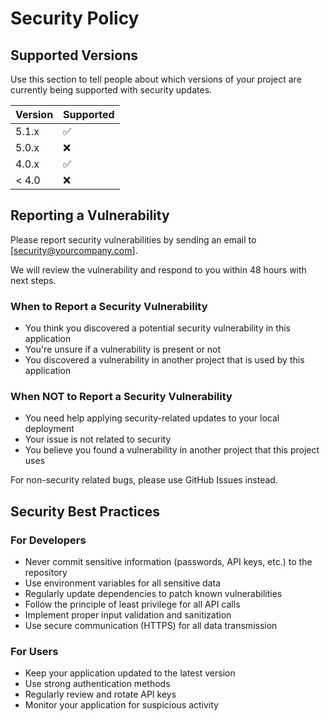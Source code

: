 # Security Policy

## Supported Versions

Use this section to tell people about which versions of your project are
currently being supported with security updates.

| Version | Supported          |
| ------- | ------------------ |
| 5.1.x   | :white_check_mark: |
| 5.0.x   | :x:                |
| 4.0.x   | :white_check_mark: |
| < 4.0   | :x:                |

## Reporting a Vulnerability

Please report security vulnerabilities by sending an email to [security@yourcompany.com].

We will review the vulnerability and respond to you within 48 hours with next steps.

### When to Report a Security Vulnerability

- You think you discovered a potential security vulnerability in this application
- You're unsure if a vulnerability is present or not
- You discovered a vulnerability in another project that is used by this application

### When NOT to Report a Security Vulnerability

- You need help applying security-related updates to your local deployment
- Your issue is not related to security
- You believe you found a vulnerability in another project that this project uses

For non-security related bugs, please use GitHub Issues instead.

## Security Best Practices

### For Developers
- Never commit sensitive information (passwords, API keys, etc.) to the repository
- Use environment variables for all sensitive data
- Regularly update dependencies to patch known vulnerabilities
- Follow the principle of least privilege for all API calls
- Implement proper input validation and sanitization
- Use secure communication (HTTPS) for all data transmission

### For Users
- Keep your application updated to the latest version
- Use strong authentication methods
- Regularly review and rotate API keys
- Monitor your application for suspicious activity